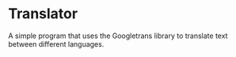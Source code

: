 # Translator
A simple program that uses the Googletrans library to translate text between different languages. 
